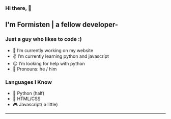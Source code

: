 ### Hi there, 👋
## I'm Formisten | a fellow developer-

### Just a guy who likes to code :)

- 🎨 I’m currently working on my website
- ✌ I’m currently learning python and javascript
- 😐 I’m looking for help with python
- 👨 Pronouns: he / him


### Languages I Know

- 🐍 Python (half)
- 🔆 HTML/CSS
- 🎮 Javascript( a little)

---

